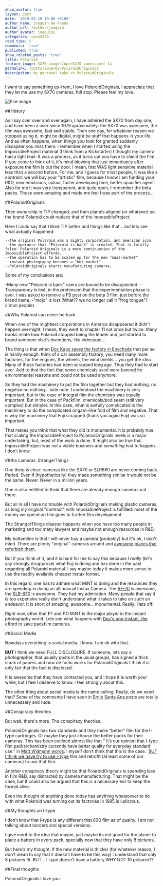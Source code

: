 ```yaml
---
show_avatar: true
layout: post
date: '2019-05-10 10:00 +0100'
author_name: Joaquín de Prada
author_url: /author/joaquin
author_avatar: joaquin2
categories: openSX70
read_time: 5
comments: 'true'
published: true
show_related_posts: 'true'
title: Polaroid
feature_image: SX70_images/openSX70-cameraporn-14
permalink: /posts/2019/05/PolaroidOriginals
description: my personal take on PolaroidOriginals
---
```

I want to say something up-front, I love PolaroidOriginals, I appreciate that they let me use my SX70 cameras, full stop. Please feel my love.

![Fire image]({{site.url}}/{{site.baseurl}}img/2019/05/film-evolution2.jpg)

##History

As I say over over and over again, I have admired the SX70 from day one, and have been a user since 1979 aproximately: the SX70 was awesome, the film was awesome, fast and stable.
Then one day, for whatever reason we stopped using it, might be digital, might be stuff that happens in your life.
And as often happens, when things you took for granted suddenly dissapear you miss them: I remember when I started using the ImpossibleProject material (I think from a Kickstarter) I thought my camera had a light leak: 
It was a process, as it turns out you have to shield the film. If you come to think of it, it's mind blowing that just immediately after exposure the film is out the door. I mean, that WAS light sensitive material less than a second before.
For me, and I guess for most people, it was like a contract: we will buy your "artistic" film, because I know I am funding your R&D, new emulsions, colour, faster developing time, better opacifier agent.
Also for me it was very transparent, and quite open, I remember the beta packs. Those were amazing and made me feel I was part of the process...

##PolaroidOriginals

Then ownership in TIP changed, and then planets aligned (or whatever) so the brand Polaroid could replace that of the ImpossibleProject.

Here I could say that I liked TIP better and things like that... but lets see what actually happened:

	--the original Polaroid was a mighty corporation, and american icon.
	--the aperance that "Polaroid is back" is created. That is totally false: Polaroid Originals is a mere continuation of the ImpossibleProject effords.
	--the operation has to be scaled up for the new "mass-market"
	--instant photography becomes a "hot market"
	--PolaroidOriginals starts manufacturing cameras.
	
Some of my conclusions are:

-Many new "Polaroid is back" users are bound to be disappointed.
-Transparency is lost, in the pretension that the experimentation phase is over. *I* was asked to remove a FB post on the beta 3 film, just before the brand name.
-"mojo" is lost (What?? we no longer call it "frog tongue"? c'mon people)

##Why Polaroid can never be back

When one of the mightiest corporations in America disappeared it didn't happen overnight: I mean, they went to chapter 11 not once but twice. 
Many books relate how Polaroid stopped being the leader and just started to brand someone else's inventions, like videotape...

The thing is that when [Doc Kaps saves the factory in Enschede](https://www.amazon.com/Polaroid-Magic-Material-Florian-Kaps/dp/0711237506) that per se is hardly enough: think of a car assembly factory, you need many more factories, for the engines, the wheels, the windshields... you get the idea. 
Many of those factories had been scrapped long ago. Thus they had to start over. Add to that the fact that some chemicals used were banned for environmental reasons and could not be used anymore.

So they had the machinery to put the film together but they had nothing, no negative no nothing...
		side note: I understand the machinery is very important, but in the case of integral film the chemistry was equally important. But in the case of Packfilm, chemicals/pod seem (still very complex) but simpler. 
		In this case, what is awfully complicated is the machinery to do the complicated origami-like fold of film and negative. That is why the machinery that Fuji scrapped (thank you again Fuji) was so important.

That makes you think that what they did is monumental. It is probably true, that scaling the ImpossibleProject to PolaroidOriginals levels is a major undertaking, but, most of the work is done. It might also be true that ImpossibleProject
was not a viable business and *something* had to happen. I don't know.

##the cameras: StrangerThings

One thing is clear: cameras like the SX70 or SLR680 are never coming back. Period. Even if (hypothetically) they made something similar it would not be the same. Never. Never in a million years.

One is also entitled to think that there are already enough cameras out there.

But all in all I have no trouble with PolaroidOriginals making plastic cameras, as long my original "contract" with ImpossibleProject is fulfilled: most of the money we spend on film goes to further film development.

The StrangerThings disaster happens when you have too many people in marketing and too many lawyers and maybe not enough resources in R&D.

My bottomline is that I will never buy a camera (probably) but it's ok, I don't mind. There are plenty "original" cameras around and [awesome places that refurbish them](http://www.brooklynfilmcamera.com/services).

But if you think of it, and it is hard for me to say this because I *really* (let's say strongly disapprove) what Fuji is doing and has done in the past regarding all Polaroid material. 
I say maybe today it makes more sense to use the readily available cheaper Instax format.

In this regard, one has to admire what MiNT is doing and the resources they are spending in doing an all manual Instax Camera. The [RF-70](https://mint-camera.com/about-instantkon-rf70/15439/1ac1d9b2cf6c820027b11fd9bdd9d87b) is awesome, the [SLR-670](https://mint-camera.com/en/shop/cameras/mint-finest-collection-silver/) is awesome. 
They had my admiration. Many people that say it is too expensive really don't understand what it takes to take on such an endeavor. It is short of amazing, awesome... monumental. Really. Hats off. 

Right now, other that FF and PO MiNT is the major player in the instant photography world. Lets see what happens with [Doc's one-Instant, the efford to save packfilm cameras](https://supersense.com/oneinstant/).

##Social Media

Nowdays everything is social media. I know. I am ok with that. 

**BUT** I think we need FULL DISCLOSURE. If someone, lets say a photographer, that usually posts in the usual groups, has signed a thick stack of papers and now de facto works for PolaroidOriginals I think it is only fair that the fact is disclosed.

It is awesome that they have contacted you, and I hope it is worth your while, but I feel I deserve to know. I feel strongly about this.

The other thing about social media is the name calling. Really, do we need that? Some of the comments I have seen in [Ernie Santa Ana](https://www.facebook.com/ernie.santaana) posts are totally unnecessary and rude.


##Conspiracy theories

But wait, there's more. The conspiracy theories.

PolaroidOriginals has two standards and they make "better" film for the I-type cartridges. Or maybe they just choose the better packs for their cameras. This has been outlined almost like that " It’s our opinion that I-type film packs/chemistry currently have better quality for everyday standard use." in [Matt Widmann words](http://2ndshotsx70.blogspot.com/2018/12/goodbye-2018-few-faqs.html).
I myself don't think that this is the case. `[BUT I think we have try to use I-type](https://www.2ndshotsx70.com/i-type-conversion) film and retrofit (at least some of our cameras) to use that film.

Another conspiracy theory might be that PolaroidOriginals is spending less in film R&D, say distracted by camera manufacturing. That might be the case, but It could also be argued that this is a necessary evil to keep the format alive.


Even the thought of anything done today has anything whatsoever to do with what Polaroid was turning out its factories in 1985 is ludicrous.

##My thoughts on I-type

I don't know that I-type is any different that 600 film as of quality. I am not talking about borders and special versions.

I give merit to the idea that maybe, just maybe its not good for the planet to place a battery in every pack, specially now that they have only 8 pictures.

But here's my thought, if the new material is thicker (for whatever reason, I don't mean to say that it doesn't have to be this way) I understand that only 8 pictures fit. BUT... I-type doesn't have a battery WHY NOT 10 pictures??

##Final thoughts

PolaroidOriginals I love you.
